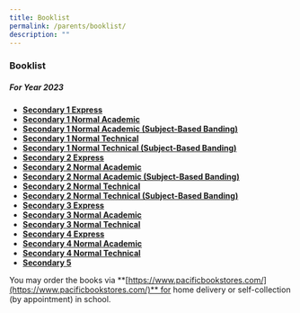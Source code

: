 ```yaml
---
title: Booklist
permalink: /parents/booklist/
description: ""
---
```

### **Booklist**
##### **For Year 2023**
* **[Secondary 1 Express](/files/2023%20Booklist/S1%20(EXP).pdf)**
* **[Secondary 1 Normal Academic](/files/2023%20Booklist/S1%20(NA).pdf)**
* **[Secondary 1 Normal Academic (Subject-Based Banding)](/files/2023%20Booklist/S1%20(NA-SBB).pdf)**
* **[Secondary 1 Normal Technical](/files/2023%20Booklist/S1%20(NT).pdf)**
* **[Secondary 1 Normal Technical (Subject-Based Banding)](/files/2023%20Booklist/S1%20(NT-SBB).pdf)**
* **[Secondary 2 Express](/files/2023%20Booklist/S2%20(EXP).pdf)**
* **[Secondary 2 Normal Academic](/files/2023%20Booklist/S2%20(NA).pdf)**
* **[Secondary 2 Normal Academic (Subject-Based Banding)](/files/2023%20Booklist/S2%20(NA-SBB).pdf)**
* **[Secondary 2 Normal Technical](/files/2023%20Booklist/S2%20(NT).pdf)**
* **[Secondary 2 Normal Technical (Subject-Based Banding)](/files/2023%20Booklist/S2%20(NT-SBB).pdf)**
* **[Secondary 3 Express](/files/2023%20Booklist/S3%20(EXP).pdf)**
* **[Secondary 3 Normal Academic](/files/2023%20Booklist/S3%20(NA).pdf)**
* **[Secondary 3 Normal Technical](/files/2023%20Booklist/S3%20(NT).pdf)**
* **[Secondary 4 Express](/files/2023%20Booklist/S4%20(EXP).pdf)**
* **[Secondary 4 Normal Academic](/files/2023%20Booklist/S4%20(NA).pdf)**
* **[Secondary 4 Normal Technical](/files/2023%20Booklist/S4%20(NT).pdf)**
* **[Secondary 5](/files/2023%20Booklist/S5%20(NA).pdf)**

You may order the books via **[https://www.pacificbookstores.com/](https://www.pacificbookstores.com/)** for home delivery or self-collection (by appointment) in school.